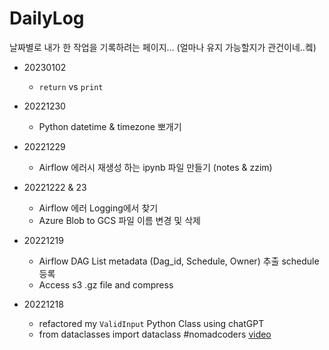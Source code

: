 # DailyLog
날짜별로 내가 한 작업을 기록하려는 페이지... (얼마나 유지 가능할지가 관건이네..켘)

- 20230102
    - `return` vs `print` 

- 20221230
    - Python datetime & timezone 뽀개기

- 20221229
    - Airflow 에러시 재생성 하는 ipynb 파일 만들기 (notes & zzim)

- 20221222 & 23
    - Airflow 에러 Logging에서 찾기
    - Azure Blob to GCS 파일 이름 변경 및 삭제 

- 20221219
    - Airflow DAG List metadata (Dag_id, Schedule, Owner) 추출 schedule 등록
    - Access s3 .gz file and compress 

- 20221218 
    - refactored my `ValidInput` Python Class using chatGPT
    - from dataclasses import dataclass #nomadcoders [video](https://www.youtube.com/watch?v=VY7akCnhQ9o)
